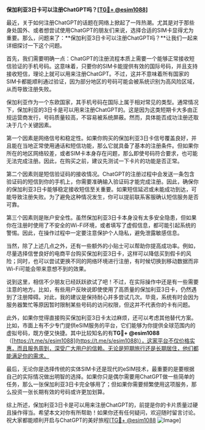 **保加利亚3日卡可以注册ChatGPT吗？[[TG💪+ @esim1088](https://t.me/s/esim1088)]**

最近，关于如何注册ChatGPT的话题在网络上掀起了一阵热潮。尤其是对于那些身处国外、或者想尝试使用ChatGPT的朋友们来说，选择合适的SIM卡显得尤为重要。那么，问题来了：**保加利亚3日卡可以注册ChatGPT吗？**让我们一起来详细探讨一下这个问题。

首先，我们需要明确一点：ChatGPT的注册流程本质上需要一个能够正常接收短信验证的手机号码。这意味着，只要你的SIM卡能提供有效的国际号码，并且支持接收短信，理论上就可以用来注册ChatGPT。不过，这并不意味着所有国家的SIM卡都能顺利通过验证，因为部分地区的号码可能会被系统识别为高风险区域，从而导致注册失败。

保加利亚作为一个东欧国家，其手机号码在国际上属于相对常见的类型。通常情况下，保加利亚的3日卡是可以用来注册ChatGPT的。这是因为这类短期卡大多由正规运营商发行，号码质量较高，不容易被系统屏蔽。然而，具体能否成功注册还取决于几个关键因素。

第一个因素是网络信号和稳定性。如果你购买的保加利亚3日卡信号覆盖良好，并且能在当地正常使用通话和短信功能，那么它就具备了基本的注册条件。但如果你所在的地区网络较差，或者SIM卡本身存在问题，那么即使号码符合要求，也可能无法完成注册。因此，在购买之前，建议先测试一下卡片的功能是否正常。

第二个因素则是短信验证码的接收情况。ChatGPT的注册过程中会发送一条包含验证码的短信到你的手机上，你需要准确输入验证码才能完成注册。因此，确保你的保加利亚3日卡能够稳定接收短信至关重要。如果短信延迟或未能成功到达，可能导致注册失败。为了避免这种情况发生，你可以提前联系客服确认短信服务是否可靠。

第三个因素则是账户安全性。虽然保加利亚3日卡本身没有太多安全隐患，但如果你在注册时使用了不安全的Wi-Fi环境，或者填写了虚假信息，都可能引起系统的警惕。因此，在操作过程中一定要注意保护个人隐私，避免泄露敏感信息。

当然，除了上述几点之外，还有一些额外的小贴士可以帮助你提高成功率。例如，尽量选择信誉良好的电商平台购买保加利亚3日卡，这样可以降低买到假卡的风险；同时，也可以尝试更换不同的网络环境进行注册，有时候切换到移动数据而非Wi-Fi可能会带来意想不到的效果。

说到这里，相信不少朋友已经跃跃欲试了吧！不过，在实际操作中还是有一些需要注意的地方。比如，有些用户反映说即使使用了高质量的保加利亚3日卡，仍然遇到了注册障碍。对此，我的建议是保持耐心并多尝试几次。毕竟，系统有时会因为服务器繁忙等原因暂时限制某些号码的访问权限，但这并不代表你的卡有问题。

此外，如果你觉得直接购买保加利亚3日卡太过麻烦，还可以考虑其他替代方案。比如，市面上有不少专门提供eSIM服务的平台，它们能够为你提供全球范围内的虚拟号码，既方便又快捷。其中比较知名的有**TG💪+ @esim1088**（[https://t.me/s/esim1088](https://t.me/s/esim1088)），这家平台不仅价格实惠，而且服务周到，深受广大用户的信赖。无论是短期旅行还是长期居住，他们都能满足你的需求。

最后，无论你是选择传统的实体SIM卡还是现代的eSIM技术，最重要的是要根据自己的实际情况做出明智的选择。如果你只是偶尔需要用ChatGPT做一些简单的任务，那么一张保加利亚3日卡完全够用了；但如果你需要频繁使用这项服务，那么投资一张长期有效的号码或许更加划算。

综上所述，保加利亚3日卡是可以用来注册ChatGPT的，前提是你的卡片质量过硬且操作得当。希望本文对你有所帮助！如果你还有任何疑问，欢迎随时留言讨论。祝大家都能顺利开启与ChatGPT的美好旅程[[TG💪+ @esim1088](https://t.me/s/esim1088) ![Image](https://i.postimg.cc/4NQfJmqS/Snipaste-2025-05-13-00-14-12.png)]